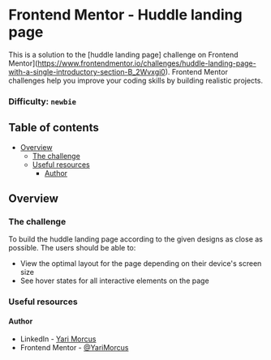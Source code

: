 # Frontend Mentor - Huddle landing page

This is a solution to the [huddle landing page] challenge on Frontend Mentor](https://www.frontendmentor.io/challenges/huddle-landing-page-with-a-single-introductory-section-B_2Wvxgi0). Frontend Mentor challenges help you improve your coding skills by building realistic projects.

### Difficulty: `newbie`

## Table of contents

- [Overview](#overview)
  - [The challenge](#the-challenge)
  - [Useful resources](#useful-resources)
    - [Author](#author)

## Overview

### The challenge

To build the huddle landing page according to the given designs as close as possible.
The users should be able to:
- View the optimal layout for the page depending on their device's screen size
- See hover states for all interactive elements on the page

### Useful resources

#### Author

- LinkedIn - [Yari Morcus](https://www.linkedin.com/in/yarimorcus)
- Frontend Mentor - [@YariMorcus](https://www.frontendmentor.io/profile/YariMorcus)